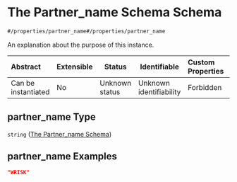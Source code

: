 # The Partner_name Schema Schema

```txt
#/properties/partner_name#/properties/partner_name
```

An explanation about the purpose of this instance.


| Abstract            | Extensible | Status         | Identifiable            | Custom Properties | Additional Properties | Access Restrictions | Defined In                                                                  |
| :------------------ | ---------- | -------------- | ----------------------- | :---------------- | --------------------- | ------------------- | --------------------------------------------------------------------------- |
| Can be instantiated | No         | Unknown status | Unknown identifiability | Forbidden         | Allowed               | none                | [quotes.schema.json\*](../../out/quotes.schema.json "open original schema") |

## partner_name Type

`string` ([The Partner_name Schema](quotes-properties-the-partner_name-schema.md))

## partner_name Examples

```json
"WRISK"
```
